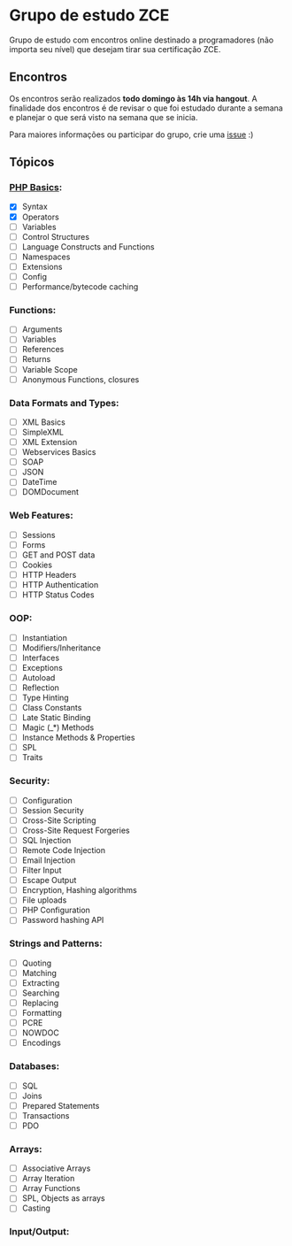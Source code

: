 # Grupo de estudo ZCE
Grupo de estudo com encontros online destinado a programadores (não importa seu nível) que desejam tirar sua certificação ZCE.

## Encontros

Os encontros serão realizados **todo domingo às 14h via hangout**. A finalidade dos encontros é de revisar o que foi estudado durante a semana e planejar o que será visto na semana que se inicia.

Para maiores informações ou participar do grupo, crie uma [issue](https://github.com/dorianneto/zce-study-group/issues) :)

## Tópicos

### [PHP Basics](/php-basics.md):
- [x] Syntax
- [x] Operators
- [ ] Variables
- [ ] Control Structures
- [ ] Language Constructs and Functions
- [ ] Namespaces
- [ ] Extensions
- [ ] Config
- [ ] Performance/bytecode caching

### Functions:
- [ ] Arguments
- [ ] Variables
- [ ] References
- [ ] Returns
- [ ] Variable Scope
- [ ] Anonymous Functions, closures

### Data Formats and Types:
- [ ] XML Basics
- [ ] SimpleXML
- [ ] XML Extension
- [ ] Webservices Basics
- [ ] SOAP
- [ ] JSON
- [ ] DateTime
- [ ] DOMDocument

### Web Features:
- [ ] Sessions
- [ ] Forms
- [ ] GET and POST data
- [ ] Cookies
- [ ] HTTP Headers
- [ ] HTTP Authentication
- [ ] HTTP Status Codes

### OOP:
- [ ] Instantiation
- [ ] Modifiers/Inheritance
- [ ] Interfaces
- [ ] Exceptions
- [ ] Autoload
- [ ] Reflection
- [ ] Type Hinting
- [ ] Class Constants
- [ ] Late Static Binding
- [ ] Magic (_*) Methods
- [ ] Instance Methods & Properties
- [ ] SPL
- [ ] Traits

### Security:
- [ ] Configuration
- [ ] Session Security
- [ ] Cross-Site Scripting
- [ ] Cross-Site Request Forgeries
- [ ] SQL Injection
- [ ] Remote Code Injection
- [ ] Email Injection
- [ ] Filter Input
- [ ] Escape Output
- [ ] Encryption, Hashing algorithms
- [ ] File uploads
- [ ] PHP Configuration
- [ ] Password hashing API

### Strings and Patterns:
- [ ] Quoting
- [ ] Matching
- [ ] Extracting
- [ ] Searching
- [ ] Replacing
- [ ] Formatting
- [ ] PCRE
- [ ] NOWDOC
- [ ] Encodings

### Databases:
- [ ] SQL
- [ ] Joins
- [ ] Prepared Statements
- [ ] Transactions
- [ ] PDO

### Arrays:
- [ ] Associative Arrays
- [ ] Array Iteration
- [ ] Array Functions
- [ ] SPL, Objects as arrays
- [ ] Casting

### Input/Output: